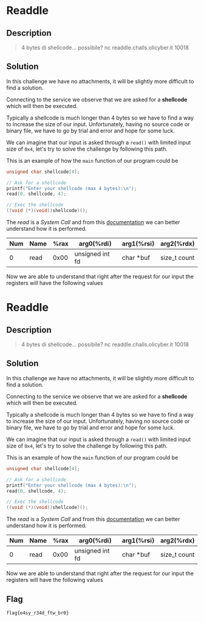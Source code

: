  # Readdle

 ## Description
 > 4 bytes di shellcode... possibile?
 nc readdle.challs.olicyber.it 10018

 ## Solution
In this challenge we have no attachments, it will be slightly more difficult to find a solution.

Connecting to the service we observe that we are asked for a **shellcode** which will then be executed.

Typically a shellcode is much longer than 4 bytes so we have to find a way to increase the size of our input.
Unfortunately, having no source code or binary file, we have to go by trial and error and hope for some luck.

We can imagine that our input is asked through a `read()` with limited input size of `0x4`, let's try to solve the challenge by following this path.

This is an example of how the `main` function of our program could be
```c
unsigned char shellcode[4];

// Ask for a shellcode
printf("Enter your shellcode (max 4 bytes):\n");
read(0, shellcode, 4);

// Exec the shellcode
((void (*)(void))shellcode)(); 
```

The *read* is a *System Call* and from this [documentation](https://chromium.googlesource.com/chromiumos/docs/+/master/constants/syscalls.md#x86_64-64_bit) we can better understand how it is performed.

|Num|Name|%rax|arg0(%rdi)|arg1(%rsi)|arg2(%rdx)|
| ------------- | ------------- | ------------- | ------------- | ------------- | ------------- |
|0|read|0x00|unsigned int fd|char *buf|size_t count|

Now we are able to understand that right after the request for our input the registers will have the following values
 # Readdle

 ## Description
 > 4 bytes di shellcode... possibile?
 nc readdle.challs.olicyber.it 10018

 ## Solution
In this challenge we have no attachments, it will be slightly more difficult to find a solution.

Connecting to the service we observe that we are asked for a **shellcode** which will then be executed.

Typically a shellcode is much longer than 4 bytes so we have to find a way to increase the size of our input.
Unfortunately, having no source code or binary file, we have to go by trial and error and hope for some luck.

We can imagine that our input is asked through a `read()` with limited input size of `0x4`, let's try to solve the challenge by following this path.

This is an example of how the `main` function of our program could be
```c
unsigned char shellcode[4];

// Ask for a shellcode
printf("Enter your shellcode (max 4 bytes):\n");
read(0, shellcode, 4);

// Exec the shellcode
((void (*)(void))shellcode)(); 
```

The *read* is a *System Call* and from this [documentation](https://chromium.googlesource.com/chromiumos/docs/+/master/constants/syscalls.md#x86_64-64_bit) we can better understand how it is performed.

|Num|Name|%rax|arg0(%rdi)|arg1(%rsi)|arg2(%rdx)|
| ------------- | ------------- | ------------- | ------------- | ------------- | ------------- |
|0|read|0x00|unsigned int fd|char *buf|size_t count|

Now we are able to understand that right after the request for our input the registers will have the following values

## Flag
`flag{e4sy_r34d_ftw_br0}`
